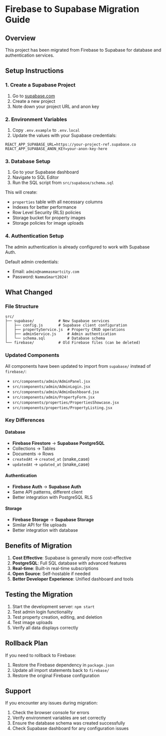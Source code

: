 # Firebase to Supabase Migration Guide

## Overview
This project has been migrated from Firebase to Supabase for database and authentication services.

## Setup Instructions

### 1. Create a Supabase Project
1. Go to [supabase.com](https://supabase.com)
2. Create a new project
3. Note down your project URL and anon key

### 2. Environment Variables
1. Copy `.env.example` to `.env.local`
2. Update the values with your Supabase credentials:
```env
REACT_APP_SUPABASE_URL=https://your-project-ref.supabase.co
REACT_APP_SUPABASE_ANON_KEY=your-anon-key-here
```

### 3. Database Setup
1. Go to your Supabase dashboard
2. Navigate to SQL Editor
3. Run the SQL script from `src/supabase/schema.sql`

This will create:
- `properties` table with all necessary columns
- Indexes for better performance
- Row Level Security (RLS) policies
- Storage bucket for property images
- Storage policies for image uploads

### 4. Authentication Setup
The admin authentication is already configured to work with Supabase Auth.

Default admin credentials:
- Email: `admin@nammasmartcity.com`
- Password: `NammaSmart2024!`

## What Changed

### File Structure
```
src/
├── supabase/           # New Supabase services
│   ├── config.js       # Supabase client configuration
│   ├── propertyService.js  # Property CRUD operations
│   ├── adminService.js     # Admin authentication
│   └── schema.sql          # Database schema
└── firebase/           # Old Firebase files (can be deleted)
```

### Updated Components
All components have been updated to import from `supabase/` instead of `firebase/`:
- `src/components/admin/AdminPanel.jsx`
- `src/components/admin/AdminLogin.jsx`
- `src/components/admin/AdminDashboard.jsx`
- `src/components/admin/PropertyForm.jsx`
- `src/components/properties/PropertiesShowcase.jsx`
- `src/components/properties/PropertyListing.jsx`

### Key Differences

#### Database
- **Firebase Firestore** → **Supabase PostgreSQL**
- Collections → Tables
- Documents → Rows
- `createdAt` → `created_at` (snake_case)
- `updatedAt` → `updated_at` (snake_case)

#### Authentication
- **Firebase Auth** → **Supabase Auth**
- Same API patterns, different client
- Better integration with PostgreSQL RLS

#### Storage
- **Firebase Storage** → **Supabase Storage**
- Similar API for file uploads
- Better integration with database

## Benefits of Migration

1. **Cost Effective**: Supabase is generally more cost-effective
2. **PostgreSQL**: Full SQL database with advanced features
3. **Real-time**: Built-in real-time subscriptions
4. **Open Source**: Self-hostable if needed
5. **Better Developer Experience**: Unified dashboard and tools

## Testing the Migration

1. Start the development server: `npm start`
2. Test admin login functionality
3. Test property creation, editing, and deletion
4. Test image uploads
5. Verify all data displays correctly

## Rollback Plan

If you need to rollback to Firebase:
1. Restore the Firebase dependency in `package.json`
2. Update all import statements back to `firebase/`
3. Restore the original Firebase configuration

## Support

If you encounter any issues during migration:
1. Check the browser console for errors
2. Verify environment variables are set correctly
3. Ensure the database schema was created successfully
4. Check Supabase dashboard for any configuration issues
